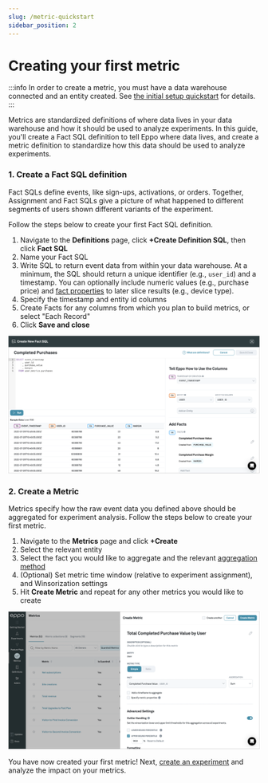 ```yaml
---
slug: /metric-quickstart
sidebar_position: 2
---
```


# Creating your first metric

:::info
In order to create a metric, you must have a data warehouse connected and an entity created. See [the initial setup quickstart](/setup-quickstart) for details.
:::

Metrics are standardized definitions of where data lives in your data warehouse and how it should be used to analyze experiments. In this guide, you'll create a Fact SQL definition to tell Eppo where data lives, and create a metric definition to standardize how this data should be used to analyze experiments.

### 1. Create a Fact SQL definition

Fact SQLs define events, like sign-ups, activations, or orders. Together, Assignment and Fact SQLs give a picture of what happened to different segments of users shown different variants of the experiment.

Follow the steps below to create your first Fact SQL definition.

1. Navigate to the **Definitions** page, click **+Create Definition SQL**, then click **Fact SQL**
2. Name your Fact SQL
3. Write SQL to return event data from within your data warehouse. At a minimum, the SQL should return a unique identifier (e.g., `user_id`) and a timestamp. You can optionally include numeric values (e.g., purchase price) and [fact properties](/data-management/properties#metric-properties) to later slice results (e.g., device type).
4. Specify the timestamp and entity id columns
5. Create Facts for any columns from which you plan to build metrics, or select "Each Record"
6. Click **Save and close**

![Create Assignment SQL](/../static/img/metrics/quick-start-2.png)

### 2. Create a Metric

Metrics specify how the raw event data you defined above should be aggregated for experiment analysis. Follow the steps below to create your first metric.

1. Navigate to the **Metrics** page and click **+Create**
2. Select the relevant entity
3. Select the fact you would like to aggregate and the relevant [aggregation method](/data-management/metrics/simple-metric#metric-aggregation-types)
4. (Optional) Set metric time window (relative to experiment assignment), and Winsorization settings
5. Hit **Create Metric** and repeat for any other metrics you would like to create

![Create Assignment SQL](../../static/img/metrics/quick-start-4.png)

You have now created your first metric! Next, [create an experiment](/experiment-quickstart/) and analyze the impact on your metrics.
